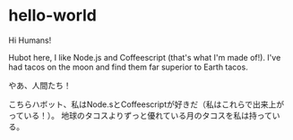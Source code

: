 # hello-world

Hi Humans!

Hubot here, I like Node.js and Coffeescript (that's what I'm made of!).
I've had tacos on the moon and find them far superior to Earth tacos.

やあ、人間たち！

こちらハボット、私はNode.sとCoffeescriptが好きだ（私はこれらで出来上がっている！）。
地球のタコスよりずっと優れている月のタコスを私は持っている。
